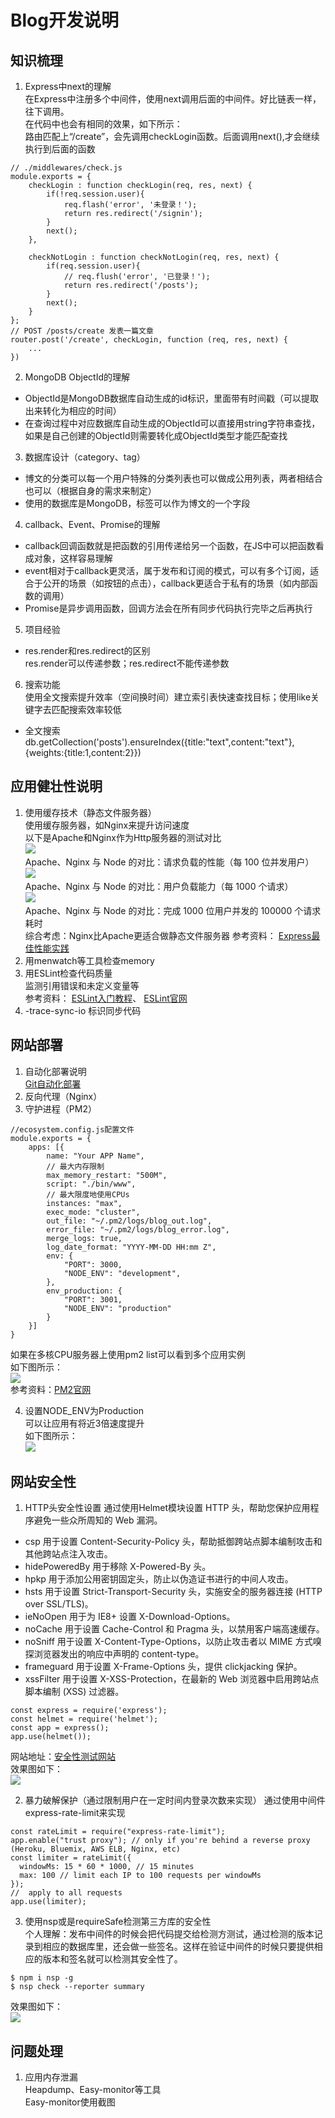 # Blog开发说明
## 知识梳理<br>
1. Express中next的理解<br>
在Express中注册多个中间件，使用next调用后面的中间件。好比链表一样，往下调用。<br>
在代码中也会有相同的效果，如下所示：<br>
路由匹配上“/create”，会先调用checkLogin函数。后面调用next(),才会继续执行到后面的函数<br>
```node
// ./middlewares/check.js
module.exports = {
	checkLogin : function checkLogin(req, res, next) {
		if(!req.session.user){
			req.flash('error', '未登录！');
			return res.redirect('/signin');
		}
		next();
	},

	checkNotLogin : function checkNotLogin(req, res, next) {
		if(req.session.user){
			// req.flush('error', '已登录！');
			return res.redirect('/posts');
		}
		next();
	}
};
// POST /posts/create 发表一篇文章
router.post('/create', checkLogin, function (req, res, next) {
	...
})
```
2. MongoDB ObjectId的理解<br>
- ObjectId是MongoDB数据库自动生成的id标识，里面带有时间戳（可以提取出来转化为相应的时间）
- 在查询过程中对应数据库自动生成的ObjectId可以直接用string字符串查找，如果是自己创建的ObjectId则需要转化成ObjectId类型才能匹配查找<br>
3. 数据库设计（category、tag）<br>
- 博文的分类可以每一个用户特殊的分类列表也可以做成公用列表，两者相结合也可以（根据自身的需求来制定）
- 使用的数据库是MongoDB，标签可以作为博文的一个字段
4. callback、Event、Promise的理解<br>
- callback回调函数就是把函数的引用传递给另一个函数，在JS中可以把函数看成对象，这样容易理解<br>
- event相对于callback更灵活，属于发布和订阅的模式，可以有多个订阅，适合于公开的场景（如按钮的点击），callback更适合于私有的场景（如内部函数的调用）<br>
- Promise是异步调用函数，回调方法会在所有同步代码执行完毕之后再执行<br>
5. 项目经验<br>
- res.render和res.redirect的区别<br>
res.render可以传递参数；res.redirect不能传递参数<br>
6. 搜索功能<br>
使用全文搜索提升效率（空间换时间）建立索引表快速查找目标；使用like关键字去匹配搜索效率较低<br>
- 全文搜索<br>
db.getCollection('posts').ensureIndex({title:"text",content:"text"},{weights:{title:1,content:2}})<br>


## 应用健壮性说明<br>
1. 使用缓存技术（静态文件服务器）<br>
使用缓存服务器，如Nginx来提升访问速度<br>
以下是Apache和Nginx作为Http服务器的测试对比<br>
![](http://47.75.8.64/docs/images/nginx_1.png)<br>
Apache、Nginx 与 Node 的对比：请求负载的性能（每 100 位并发用户）<br>
![](http://47.75.8.64/docs/images/nginx_2.png)<br>
Apache、Nginx 与 Node 的对比：用户负载能力（每 1000 个请求）<br>
![](http://47.75.8.64/docs/images/nginx_3.png)<br>
Apache、Nginx 与 Node 的对比：完成 1000 位用户并发的 100000 个请求耗时<br>
综合考虑：Nginx比Apache更适合做静态文件服务器
参考资料：
<a href="http://www.expressjs.com.cn/advanced/best-practice-performance.html#use-a-load-balancer">Express最佳性能实践</a>
2. 用menwatch等工具检查memory<br>
3. 用ESLint检查代码质量<br>
监测引用错误和未定义变量等<br>
参考资料：
<a href="https://www.jianshu.com/p/ad1e46faaea2">ESLint入门教程</a>、
<a href="http://eslint.cn/docs/rules/">ESLint官网</a><br>
4. -trace-sync-io 标识同步代码<br>

## 网站部署<br>
1. 自动化部署说明<br>
<a href="https://github.com/yuniyiqi23/Blog/blob/master/docs/git_auto_deploy.md">Git自动化部署</a><br>
2. 反向代理（Nginx）<br>
3. 守护进程（PM2）<br>
```node
//ecosystem.config.js配置文件
module.exports = {
    apps: [{
		name: "Your APP Name",
		// 最大内存限制
		max_memory_restart: "500M",
		script: "./bin/www",
		// 最大限度地使用CPUs
		instances: "max",
		exec_mode: "cluster",
		out_file: "~/.pm2/logs/blog_out.log",
		error_file: "~/.pm2/logs/blog_error.log",
		merge_logs: true,
		log_date_format: "YYYY-MM-DD HH:mm Z",
		env: {
			"PORT": 3000,
			"NODE_ENV": "development",
		},
		env_production: {
			"PORT": 3001,
			"NODE_ENV": "production"
		}	
	}]
}
```
如果在多核CPU服务器上使用pm2 list可以看到多个应用实例<br>
如下图所示：<br>
![](http://47.75.8.64/docs/images/pm2_list.png)<br>
参考资料：<a href="http://pm2.keymetrics.io/">PM2官网</a>

4. 设置NODE_ENV为Production<br>
   可以让应用有将近3倍速度提升<br>
   如下图所示：<br>
![](https://goldbergyoni.com/wp-content/uploads/2017/03/node_env-performance.png)<br>

## 网站安全性<br>
1. HTTP头安全性设置
通过使用Helmet模块设置 HTTP 头，帮助您保护应用程序避免一些众所周知的 Web 漏洞。<br>
- csp 用于设置 Content-Security-Policy 头，帮助抵御跨站点脚本编制攻击和其他跨站点注入攻击。
- hidePoweredBy 用于移除 X-Powered-By 头。
- hpkp 用于添加公用密钥固定头，防止以伪造证书进行的中间人攻击。
- hsts 用于设置 Strict-Transport-Security 头，实施安全的服务器连接 (HTTP over SSL/TLS)。
- ieNoOpen 用于为 IE8+ 设置 X-Download-Options。
- noCache 用于设置 Cache-Control 和 Pragma 头，以禁用客户端高速缓存。
- noSniff 用于设置 X-Content-Type-Options，以防止攻击者以 MIME 方式嗅探浏览器发出的响应中声明的 content-type。
- frameguard 用于设置 X-Frame-Options 头，提供 clickjacking 保护。
- xssFilter 用于设置 X-XSS-Protection，在最新的 Web 浏览器中启用跨站点脚本编制 (XSS) 过滤器。
```node
const express = require('express');  
const helmet = require('helmet');
const app = express();
app.use(helmet());
```
网站地址：<a href="http://cyh.herokuapp.com/cyh">安全性测试网站</a><br>
效果图如下：<br>
![](http://47.75.8.64/docs/images/herokuapp.png)<br>

2. 暴力破解保护（通过限制用户在一定时间内登录次数来实现）
通过使用中间件express-rate-limit来实现<br>
```node
const rateLimit = require("express-rate-limit");
app.enable("trust proxy"); // only if you're behind a reverse proxy (Heroku, Bluemix, AWS ELB, Nginx, etc)
const limiter = rateLimit({
  windowMs: 15 * 60 * 1000, // 15 minutes
  max: 100 // limit each IP to 100 requests per windowMs
});
//  apply to all requests
app.use(limiter);
```

3. 使用nsp或是requireSafe检测第三方库的安全性<br>
个人理解：发布中间件的时候会把代码提交给检测方测试，通过检测的版本记录到相应的数据库里，还会做一些签名。这样在验证中间件的时候只要提供相应的版本和签名就可以检测其安全性了。<br>
```node
$ npm i nsp -g
$ nsp check --reporter summary
```
效果图如下：<br>
![](http://47.75.8.64/docs/images/nsp.png)<br>

## 问题处理<br>
1. 应用内存泄漏<br>
Heapdump、Easy-monitor等工具<br>
Easy-monitor使用截图<br>
